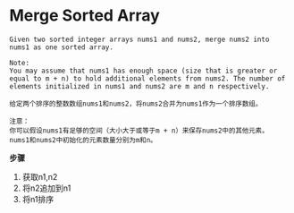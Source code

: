 
# Merge Sorted Array

```English
Given two sorted integer arrays nums1 and nums2, merge nums2 into nums1 as one sorted array.

Note:
You may assume that nums1 has enough space (size that is greater or equal to m + n) to hold additional elements from nums2. The number of elements initialized in nums1 and nums2 are m and n respectively.
```

```Chinese
给定两个排序的整数数组nums1和nums2，将nums2合并为nums1作为一个排序数组。

注意：
你可以假设nums1有足够的空间（大小大于或等于m + n）来保存nums2中的其他元素。 nums1和nums2中初始化的元素数量分别为m和n。

```

**步骤**

1. 获取n1,n2
2. 将n2追加到n1
3. 将n1排序